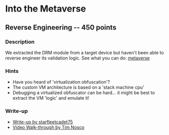 # Into the Metaverse

## Reverse Engineering -- 450 points

### Description

We extracted the DRM module from a target device but haven't been able to reverse engineer its validation logic. See what you can do: [metaverse](./metaverse)

### Hints

* Have you heard of 'virtualization obfuscation'?
* The custom VM architecture is based on a 'stack machine cpu'
* Debugging a virtualized obfuscator can be hard... it might be best to extract the VM 'logic' and emulate it!


### Write-up

- [Write-up by starfleetcadet75](https://starfleetcadet75.github.io/writeups/2020/05/03/cyberstakes-into-the-metaverse.html)
- [Video Walk-through by Tim Nosco](https://www.youtube.com/watch?v=1oRm529jI34&list=PL-nPhof8EyrGKytps3g582KNiJyIAOtBG)
